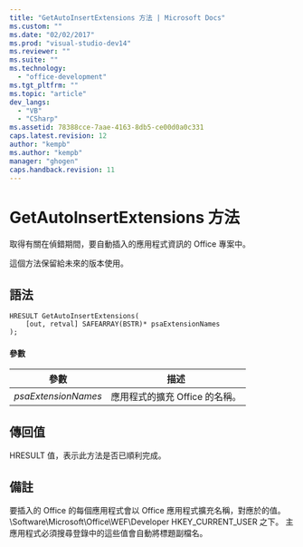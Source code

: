 ```yaml
---
title: "GetAutoInsertExtensions 方法 | Microsoft Docs"
ms.custom: ""
ms.date: "02/02/2017"
ms.prod: "visual-studio-dev14"
ms.reviewer: ""
ms.suite: ""
ms.technology: 
  - "office-development"
ms.tgt_pltfrm: ""
ms.topic: "article"
dev_langs: 
  - "VB"
  - "CSharp"
ms.assetid: 78388cce-7aae-4163-8db5-ce00d0a0c331
caps.latest.revision: 12
author: "kempb"
ms.author: "kempb"
manager: "ghogen"
caps.handback.revision: 11
---
```

# GetAutoInsertExtensions 方法
  取得有關在偵錯期間，要自動插入的應用程式資訊的 Office 專案中。  
  
 這個方法保留給未來的版本使用。  
  
## 語法  
  
```  
HRESULT GetAutoInsertExtensions(  
    [out, retval] SAFEARRAY(BSTR)* psaExtensionNames  
);  
```  
  
#### 參數  
  
|參數|描述|  
|--------|--------|  
|*psaExtensionNames*|應用程式的擴充 Office 的名稱。|  
  
## 傳回值  
 HRESULT 值，表示此方法是否已順利完成。  
  
## 備註  
 要插入的 Office 的每個應用程式會以 Office 應用程式擴充名稱，對應於的值。\\Software\\Microsoft\\Office\\WEF\\Developer HKEY\_CURRENT\_USER 之下。  主應用程式必須搜尋登錄中的這些值會自動將標題副檔名。  
  
  